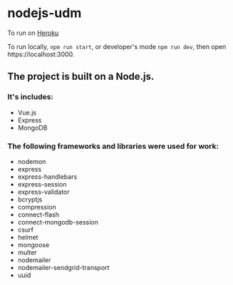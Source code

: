 # nodejs-udm

To run on [Heroku](https://pacific-citadel-34381.herokuapp.com/)


To run locally, `npm run start`, or developer's mode `npm run dev`, then open https://localhost:3000.

## The project is built on a Node.js.

### It's includes:

- Vue.js
- Express
- MongoDB

### The following frameworks and libraries were used for work:

- nodemon
- express
- express-handlebars
- express-session
- express-validator
- bcryptjs
- compression
- connect-flash
- connect-mongodb-session
- csurf
- helmet
- mongoose
- multer
- nodemailer
- nodemailer-sendgrid-transport
- uuid
